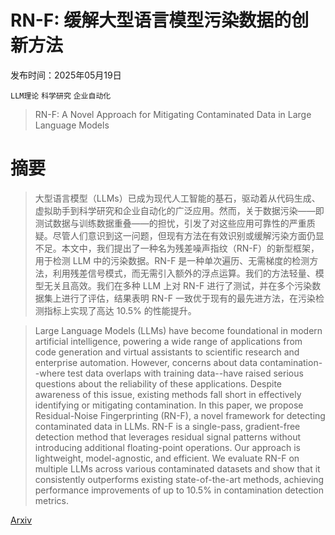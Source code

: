 # RN-F: 缓解大型语言模型污染数据的创新方法

发布时间：2025年05月19日

`LLM理论` `科学研究` `企业自动化`

> RN-F: A Novel Approach for Mitigating Contaminated Data in Large Language Models

# 摘要

> 大型语言模型（LLMs）已成为现代人工智能的基石，驱动着从代码生成、虚拟助手到科学研究和企业自动化的广泛应用。然而，关于数据污染——即测试数据与训练数据重叠——的担忧，引发了对这些应用可靠性的严重质疑。尽管人们意识到这一问题，但现有方法在有效识别或缓解污染方面仍显不足。本文中，我们提出了一种名为残差噪声指纹（RN-F）的新型框架，用于检测 LLM 中的污染数据。RN-F 是一种单次遍历、无需梯度的检测方法，利用残差信号模式，而无需引入额外的浮点运算。我们的方法轻量、模型无关且高效。我们在多种 LLM 上对 RN-F 进行了测试，并在多个污染数据集上进行了评估，结果表明 RN-F 一致优于现有的最先进方法，在污染检测指标上实现了高达 10.5% 的性能提升。

> Large Language Models (LLMs) have become foundational in modern artificial intelligence, powering a wide range of applications from code generation and virtual assistants to scientific research and enterprise automation. However, concerns about data contamination--where test data overlaps with training data--have raised serious questions about the reliability of these applications. Despite awareness of this issue, existing methods fall short in effectively identifying or mitigating contamination. In this paper, we propose Residual-Noise Fingerprinting (RN-F), a novel framework for detecting contaminated data in LLMs. RN-F is a single-pass, gradient-free detection method that leverages residual signal patterns without introducing additional floating-point operations. Our approach is lightweight, model-agnostic, and efficient. We evaluate RN-F on multiple LLMs across various contaminated datasets and show that it consistently outperforms existing state-of-the-art methods, achieving performance improvements of up to 10.5% in contamination detection metrics.

[Arxiv](https://arxiv.org/abs/2505.13249)